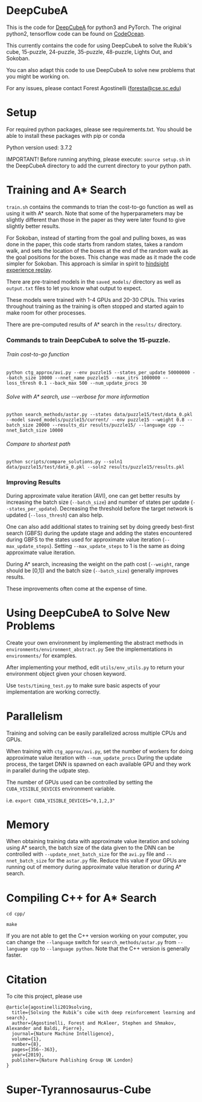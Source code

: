
# DeepCubeA
This is the code for [DeepCubeA](https://cse.sc.edu/~foresta/assets/files/SolvingTheRubiksCubeWithDeepReinforcementLearningAndSearch_Final.pdf) for python3 and PyTorch.
The original python2, tensorflow code can be found on [CodeOcean](https://codeocean.com/capsule/5723040/tree/v1).

This currently contains the code for using DeepCubeA to solve the Rubik's cube, 15-puzzle, 24-puzzle, 35-puzzle, 48-puzzle, Lights Out, and Sokoban.

You can also adapt this code to use DeepCubeA to solve new problems that you might be working on.

For any issues, please contact Forest Agostinelli (foresta@cse.sc.edu)

# Setup
For required python packages, please see requirements.txt.
You should be able to install these packages with pip or conda

Python version used: 3.7.2

IMPORTANT! Before running anything, please execute: `source setup.sh` in the DeepCubeA directory to add the current 
directory to your python path.

# Training and A* Search
`train.sh` contains the commands to trian the cost-to-go function as well as using it with A* search.
Note that some of the hyperparameters may be slightly different than those in the paper as they were later 
found to give slightly better results.

For Sokoban, instead of starting from the goal and pulling boxes, as was done in the paper,
this code starts from random states, takes a random walk, and sets the location of the boxes at the end of the random walk as the goal positions for the boxes. 
This change was made as it made the code simpler for Sokoban. This approach is similar in spirit to [hindsight experience replay](https://proceedings.neurips.cc/paper/2017/file/453fadbd8a1a3af50a9df4df899537b5-Paper.pdf).

There are pre-trained models in the `saved_models/` directory as well as `output.txt` files to let you know what output to expect.

These models were trained with 1-4 GPUs and 20-30 CPUs. This varies throughout training as the training is often stopped and started again to make room for other processes.

There are pre-computed results of A* search in the `results/` directory. 

### Commands to train DeepCubeA to solve the 15-puzzle.
###### Train cost-to-go function
`python ctg_approx/avi.py --env puzzle15 --states_per_update 50000000 --batch_size 10000 --nnet_name puzzle15 --max_itrs 1000000 --loss_thresh 0.1 --back_max 500 --num_update_procs 30`

###### Solve with A* search, use --verbose for more information
`python search_methods/astar.py --states data/puzzle15/test/data_0.pkl --model saved_models/puzzle15/current/ --env puzzle15 --weight 0.8 --batch_size 20000 --results_dir results/puzzle15/ --language cpp --nnet_batch_size 10000`

###### Compare to shortest path
`python scripts/compare_solutions.py --soln1 data/puzzle15/test/data_0.pkl --soln2 results/puzzle15/results.pkl`

### Improving Results
During approximate value iteration (AVI), one can get better results by increasing the batch size (`--batch_size`) and number of states per update (`--states_per_update`).
Decreasing the threshold before the target network is updated (`--loss_thresh`) can also help.

One can also add additional states to training set by doing greedy best-first search (GBFS) during the update stage and adding the states encountered during GBFS to the states used for approximate value iteration (`--max_update_steps`). Setting `--max_update_steps` to 1 is the same as doing approximate value iteration.

During A* search, increasing the weight on the path cost (`--weight`, range should be [0,1]) and the batch size (`--batch_size`) generally improves results.

These improvements often come at the expense of time.

# Using DeepCubeA to Solve New Problems
Create your own environment by implementing the abstract methods in `environments/environment_abstract.py`
See the implementations in `environments/` for examples.

After implementing your method, edit `utils/env_utils.py` to return your environment object given your chosen keyword.

Use `tests/timing_test.py` to make sure basic aspects of your implementation are working correctly.

# Parallelism
Training and solving can be easily parallelized across multiple CPUs and GPUs.

When training with `ctg_approx/avi.py`, set the number of workers for doing approximate value iteration with `--num_update_procs`
During the update process, the target DNN is spawned on each available GPU and they work in parallel during the udpate step.

The number of GPUs used can be controlled by setting the `CUDA_VISIBLE_DEVICES` environment variable.

i.e. `export CUDA_VISIBLE_DEVICES="0,1,2,3"`

# Memory
When obtaining training data with approximate value iteration and solving using A* search, the batch size of the data 
given to the DNN can be controlled with `--update_nnet_batch_size` for the `avi.py` file and `--nnet_batch_size` for
the `astar.py` file. Reduce this value if your GPUs are running out of memory during approximate value iteration or 
during A* search.

# Compiling C++ for A* Search
`cd cpp/`

`make`

If you are not able to get the C++ version working on your computer, you can change the `--language` switch for
`search_methods/astar.py` from `--language cpp` to `--language python`.
Note that the C++ version is generally faster.

# Citation
To cite this project, please use

```
@article{agostinelli2019solving,
  title={Solving the Rubik’s cube with deep reinforcement learning and search},
  author={Agostinelli, Forest and McAleer, Stephen and Shmakov, Alexander and Baldi, Pierre},
  journal={Nature Machine Intelligence},
  volume={1},
  number={8},
  pages={356--363},
  year={2019},
  publisher={Nature Publishing Group UK London}
}
```


# Super-Tyrannosaurus-Cube

